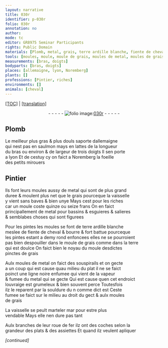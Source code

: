 ```yaml
---
layout: narrative
title: 030r
identifier: p-030r
folio: 030r
annotation: no
author:
mode: tc
editor: GR8975 Seminar Participants
rights: Public Domain
materials: [Plomb, metal, grais, terre ardille blanche, fiente de cheval, bourre, terre, souldure, fer]
tools: [moules, moule, moule de grais, moules de metal, moules de grais, marteler, roue de fer]
measurements: [bras, doigts]
bodyparts: [bras, doigts]
places: [allemaigne, lyon, Noremberg]
plants: []
professions: [Pintier, riches]
environments: []
animals: [cheval]
---
```


 <p><a href="{{ site.baseurl }}/diplomatic/">[TOC]</a> | <a href="{{ site.baseurl }}/texts/p-030r_tl/" target="_blank">[translation]</a></p><div class="folio" align="center">- - - - - <a href="http://gallica.bnf.fr/ark:/12148/btv1b10500001g/f65.image" target="_blank"><img src="https://cu-mkp.github.io/2017-workshop-edition/assets/photo-icon.png" alt="folio image: " style="display:inline-block; margin-bottom:-3px;"/>030r</a> - - - - - </div>  
  

## <span class="m">Plomb</span>

 
 Le meilleur plus gras & plus douls saporte d<span class="pl">allemaigne</span><br/> qui nest pas en saulmon mays en lattes de la longueur<br/> du <span class="ms"><span class="bp">bras</span></span> ou environ & de largeur de trois <span class="ms"><span class="bp">doigts</span></span> Il sen porte<br/> a <span class="pl">lyon</span> Et de cestuy cy on faict a <span class="pl">Noremberg</span> la foeille<br/> des petits mirouers 
 
 
  

## <span class="pro">Pintier</span>

 
Ils font leurs <span class="tl">moules</span> aussy de <span class="m">metal</span> qui sont de plus grand<br/> duree & moulent plus net que le <span class="m">grais</span> pourceque la vaisselle<br/> y vient sans baves & bien unye Mays cest pour les <span class="pro">riches</span><br/> car un <span class="tl">moule</span> coste quinze ou seize <span class="cn">frans</span> On en faict<br/> principallem<span class="exp">ent</span> de <span class="m">metal</span> pour bassins & esguieres & salieres<br/> & semblabes choses qui sont figurees
 
Pour les pintes les <span class="tl">moules</span> se font de <span class="m">terre ardille blanche</span><br/> meslee de <span class="m">fiente de <span class="al">cheval</span></span> & <span class="m">bourre</span> & fort battue pourceque<br/> les pintes estant a demy rond enfoncees elles ne se pourroient<br/> pas bien despouiller dans le <span class="tl">moule de <span class="m">grais</span></span> co<span class="exp">mm</span>e dans la <span class="m">terre</span><br/> qui est doulce On faict bien le noyau du <span class="tl">moule</span> desdictes<br/> pinctes de <span class="m">grais</span>
 
Aulx <span class="tl">moules de <span class="m">metal</span></span> on faict des souspirails et on gecte<br/> a un coup qui est cause quau milieu du plat il ne se faict<br/> poinct une ligne noire enfumee qui vient de la vapeur<br/> & fumee du <span class="m">metal</span> qui se gecte Qui est cause quen cet endroict<br/> louvraige est grumeleux & bien souvent perce Toutesfois<br/> ilz le reparent par la <span class="m">souldure</span> <span class="del">du n</span> co<span class="exp">mm</span>e dict est Ceste<br/> fumee se faict sur le milieu au droit du gect & aulx <span class="tl">moules<br/> de <span class="m">grais</span></span>
 
La vaisselle se peult <span class="tl">marteler</span> <span class="del">mar</span> pour estre plus<br/> vendable Mays elle nen dure pas tant
 
Aulx branches de leur <span class="tl">roue de <span class="m">fer</span></span> ilz ont des coches selon la<br/> grandeur des plats & des assiettes Et quand ilz veulent apliquer
 
*[continued]*
 
 